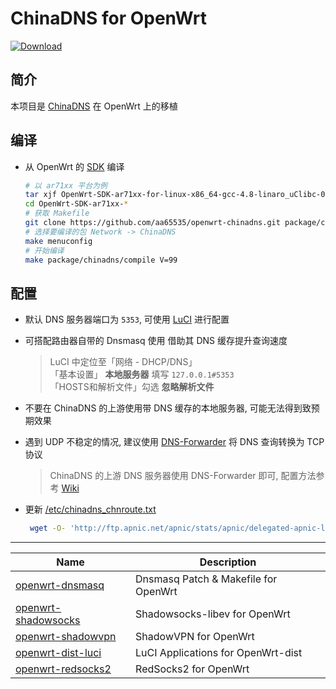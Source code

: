 ChinaDNS for OpenWrt
===

 [![Download][B]][2]

简介
---

 本项目是 [ChinaDNS][1] 在 OpenWrt 上的移植  

编译
---

 - 从 OpenWrt 的 [SDK][S] 编译  

   ```bash
   # 以 ar71xx 平台为例
   tar xjf OpenWrt-SDK-ar71xx-for-linux-x86_64-gcc-4.8-linaro_uClibc-0.9.33.2.tar.bz2
   cd OpenWrt-SDK-ar71xx-*
   # 获取 Makefile
   git clone https://github.com/aa65535/openwrt-chinadns.git package/chinadns
   # 选择要编译的包 Network -> ChinaDNS
   make menuconfig
   # 开始编译
   make package/chinadns/compile V=99
   ```

配置
---

 - 默认 DNS 服务器端口为 `5353`, 可使用 [LuCI][L] 进行配置  

 - 可搭配路由器自带的 Dnsmasq 使用 借助其 DNS 缓存提升查询速度  

   >LuCI 中定位至「网络 - DHCP/DNS」  
   >「基本设置」 **本地服务器** 填写 `127.0.0.1#5353`  
   >「HOSTS和解析文件」勾选 **忽略解析文件**  

 - 不要在 ChinaDNS 的上游使用带 DNS 缓存的本地服务器, 可能无法得到致预期效果  

 - 遇到 UDP 不稳定的情况, 建议使用 [DNS-Forwarder][D] 将 DNS 查询转换为 TCP 协议  

   >ChinaDNS 的上游 DNS 服务器使用 DNS-Forwarder 即可, 配置方法参考 [Wiki][W]  

 - 更新 [/etc/chinadns_chnroute.txt][3]  
   ```bash
    wget -O- 'http://ftp.apnic.net/apnic/stats/apnic/delegated-apnic-latest' | awk -F\| '/CN\|ipv4/ { printf("%s/%d\n", $4, 32-log($5)/log(2)) }' > /etc/chinadns_chnroute.txt
   ```

----------

 Name                     | Description
 -------------------------|-----------------------------------
 [openwrt-dnsmasq][6]     | Dnsmasq Patch & Makefile for OpenWrt
 [openwrt-shadowsocks][7] | Shadowsocks-libev for OpenWrt
 [openwrt-shadowvpn][5]   | ShadowVPN for OpenWrt
 [openwrt-dist-luci][L]   | LuCI Applications for OpenWrt-dist
 [openwrt-redsocks2][R]   | RedSocks2 for OpenWrt


 [1]: https://github.com/shadowsocks/ChinaDNS
 [2]: https://github.com/aa65535/openwrt-chinadns/releases/latest
 [3]: https://github.com/shadowsocks/ChinaDNS/blob/master/chnroute.txt
 [5]: https://github.com/aa65535/openwrt-shadowvpn
 [6]: https://github.com/aa65535/openwrt-dnsmasq
 [7]: https://github.com/shadowsocks/openwrt-shadowsocks
 [R]: https://github.com/aa65535/openwrt-redsocks2
 [L]: https://github.com/aa65535/openwrt-dist-luci
 [D]: https://github.com/aa65535/openwrt-dns-forwarder
 [W]: https://github.com/aa65535/openwrt-chinadns/wiki/Use-DNS-Forwarder
 [B]: https://img.shields.io/github/release/aa65535/openwrt-chinadns.svg
 [S]: https://wiki.openwrt.org/doc/howto/obtain.firmware.sdk
